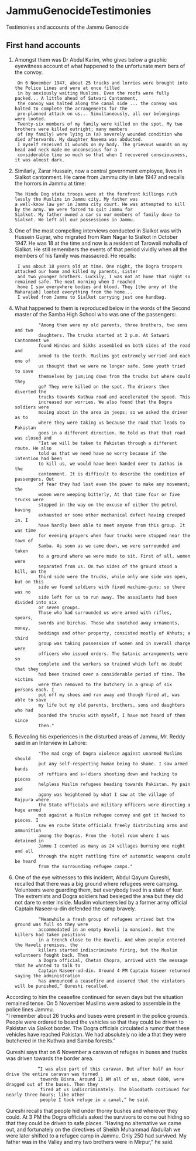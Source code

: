 # JammuGenocideTestimonies
Testimonies and accounts of the Jammu Genocide

## First hand accounts

1. Amongst them was Dr Abdul Karim, who gives below a graphic eyewitness account of what happened to the unfortunate mem bers of the convoy.

        On 6 November 1947, about 25 trucks and lorries were brought into the Police Lines and were at once filled 
        in by anxiously waiting Muslims. Even the roofs were fully packed... A little ahead of Satwari Cantonment, 
        the convoy was halted along the canal side ... the convoy was halted to complete the arrangements for the 
        pre-planned attack on us... Simultaneously, all our belongings were looted.
        Twenty-six members of my family were killed on the spot. My two brothers were killed outright; many members 
        of (my family) were lying in (a) severely wounded condition who died afterwards. My daughter Naeema was abducted.
        I myself received 11 wounds on my body. The grievous wounds on my head and neck made me unconscious for a 
        considerable time so much so that when I recovered consciousness, it was almost dark.


2.  Similarly, Zarar Hussain, now a central government employee, lives in Sialkot cantonment. He came from Jammu city in late 1947 and recalls the horrors in Jammu at time: 

        The Hindu Dog state troops were at the forefront killings ruth lessly the Muslims in Jammu city. My father was 
        a well-know law yer in Jammu city court. He was attempted to kill by the army. We were forced to quit Jammu for
        Sialkot. My father owned a car so our members of family dove to Sialkot. We left all our possessions in Jammu.
  
3. One of the most compelling interviews conducted in Sialkot was with Hussein Gujrar, who migrated from Ram Nagar to Sialkot in October 1947. He was 18 at the time and now is a resident of Tarowali mohalla of Sialkot. He still remembers the events of that period vividly when all the members of his family was massacred. He recalls: 

        I was about 18 years old at time. One night, the Dogra troopers attacked our home and killed my parents, sister
        and two younger brothers. Luckily, I was not at home that night so remained safe. The next morning when I reached 
        home I saw everywhere bodies and blood. They [the army of the Maharajah] looted everything from the home... 
        I walked from Jammu to Sialkot carrying just one handbag.

4. What happened to them is reproduced below in the words of the Second master of the Samba High School who was one of the passengers:


                "Among them were my old parents, three brothers, two sons and two
                daughters. The trucks started at 2 p.m. At Satwari Cantonment we
                found Hindus and Sikhs assembled on both sides of the road and
                armed to the teeth. Muslims got extremely worried and each one of
                us thought that we were no longer safe. Some youth tried to save
                themselves by jum;ing down from the trucks but where could they
                go? They were killed on the spot. The drivers then diverted the
                trucks towards Kathua road and accelerated the speed. This
                increased our worries. We also found that the Dogra soldiers were
                moving about in the area in jeeps; so we asked the driver as to
                where they were taking us because the road that leads to Pakistan
                goes in a different direction. He told us that that road was closed and
                "Iat we will be taken to Pakistan through a different route. He also
                told us that we need have no worry because if the intention had been
                to kill us, we would have been handed over to Jathas in the
                cantonment. It is difficult to describe the condition of passengers. Out
                of fear they had lost even the power to make any movement; the
                women were weeping bitterly, At that time four or five trucks were
                stopped in the way on the excuse of either the petrol having
                exhausted or some other mechanical defect having creeped in. I
                have hardly been able to meet anyone from this group. It was time
                for evening prayers when four trucks were stopped near the town of
                Samba. As soon as we came down, we were surrounded and taken
                to a ground where we were made to sit. First of all, women were
                separated from us. On two sides of the ground stood a hill, on the
                third side were the trucks, while only one side was open, but on this
                side we found soldiers with fixed machine-guns; so there was no
                side left for us to run away. The assailants had been divided into six
                or seven groups.
                Those who had surrounded us were armed with rifles, spears,
                swords and birchas. Those who snatched away ornaments, money,
                beddings and other property, consisted mostly of Ahhuts; a third
                group was taking possession of women and in overall charge were
                officers who issued orders. The Satanic arrangements were so
                complete and the workers so trained which left no doubt that they
                had been trained over a considerable period of time. The victims
                were then removed to the butchery in a group of six persons each. I
                put off my shoes and ran away and though fired at, was able to save
                my life but my old parents, brothers, sons and daughters who had
                boarded the trucks with myself, I have not heard of them since
                then."
                
5. Revealing his experiences in the disturbed areas of Jammu, Mr. Reddy said in an Interview in Lahore:

                "The mad orgy of Dogra violence against unarmed Muslims should
                put any self-respecting human being to shame. I saw armed bands
                of ruffians and s~!diers shooting down and hacking to pieces
                helpless Muslim refugees heading towards Pakistan. My pain and
                agony was heightened by what I saw at the village of Rajpura where
                the State officials and military officers were directing a huge armed
                mob against a Muslim refugee convoy and got it hacked to pieces. I
                saw en route State officials freely distributing arms and ammunition
                among the Dogras. From the -hotel room where I was detained in
                Jammu I counted as many as 24 villages burning one night and all
                through the night rattling fire of automatic weapons could be heard
                from the surrounding refugee camps."
                
6. One of the eye witnesses to this incident, Abdul Qayum Qureshi,  recalled that there was a big ground where refugees were camping. Volunteers were guarding them, but everybody lived in a state of fear. The extremists and Dogra soldiers had besieged the area but they did not dare to enter inside. Muslim volunteers led by a former army official Captain Naseer-u-din defended the camp bravely. 

                “Meanwhile a fresh group of refugees arrived but the ground was full so they were
                accommodated in an empty Haveli (a mansion). But the killers had taken positions 
                in a trench close to the Haveli. And when people entered the Haveli premises, the
                killers started indiscriminate firing, but the Muslim volunteers fought back. Then
                a Dogra official, Chetan Chopra, arrived with the message that he wanted to talk to
                Captain Naseer-ud-din. Around 4 PM Captain Naseer returned saying the administration
                has announced a ceasefire and assured that the violators will be punished,” Qureshi recalled.
                
 According to him the ceasefire continued for seven days but the situation remained tense. On 5 November Muslims were asked to assemble in the police lines Jammu.              
               “I remember about 26 trucks and buses were present in the police grounds. People were ordered
               to board the vehicles so that they could be driven to Pakistan via Sialkot border. The Dogra
               officials circulated a rumor that these vehicles have reached Pakistan. We had absolutely no ide
               a that they were butchered in the Kuthwa and Samba forests.”

Qureshi says that on 6 November a caravan of refuges in buses and trucks was driven towards the border area. 

                “I was also part of this caravan. But after half an hour drive the entire caravan was turned 
                 towards Bisna. Around 11 AM all of us, about 6000, were dragged out of the buses. Then they 
                 fired at us indiscriminately. The bloodbath continued for nearly three hours; like other
                 people I took refuge in a canal,” he said.
                 
Qureshi recalls that people hid under thorny bushes and wherever they could. At 3 PM the Dogra officials asked the survivors to come out hiding so that they could be driven to safe places. 
                “Having no alternative we came out, and fortunately on the directives of 
                Sheikh Muhammad Abdullah we were later shifted to a refugee camp in Jammu. Only 250 had survived.
                My father was in the Valley and my two brothers were in Mirpur,” he said.
